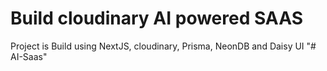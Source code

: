 # Build cloudinary AI powered SAAS

Project is Build using NextJS, cloudinary, Prisma, NeonDB and Daisy UI
"# AI-Saas" 
